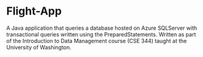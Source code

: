 # Flight-App
 A Java application that queries a database hosted on Azure SQLServer with transactional queries written using the PreparedStatements. Written as part of the Introduction to Data Management course (CSE 344) taught at the University of Washington.
